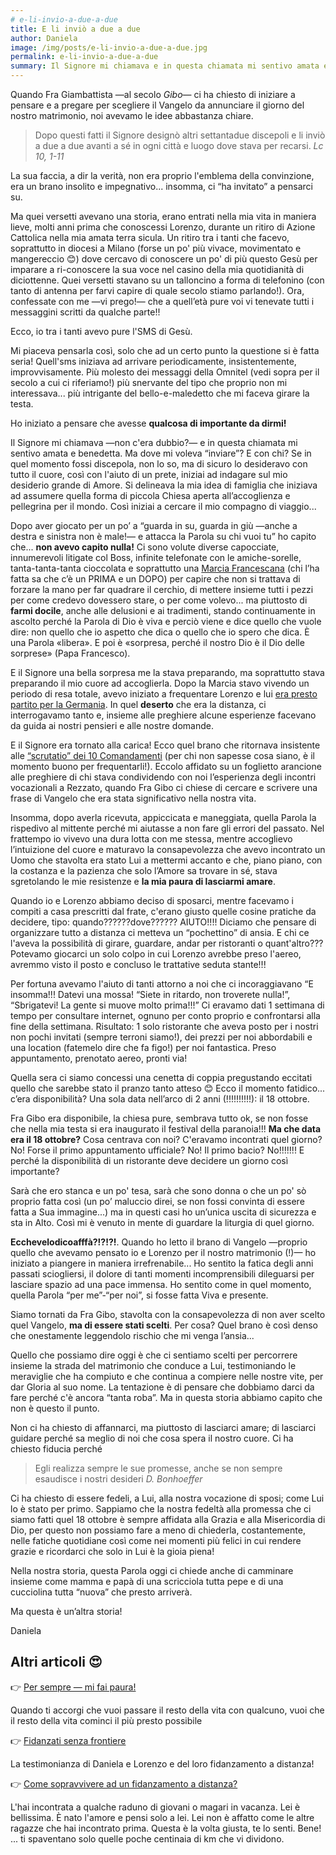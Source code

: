 ```yaml
---
# e-li-invio-a-due-a-due
title: E li inviò a due a due
author: Daniela
image: /img/posts/e-li-invio-a-due-a-due.jpg
permalink: e-li-invio-a-due-a-due
summary: Il Signore mi chiamava e in questa chiamata mi sentivo amata e benedetta. Ma dove mi voleva “inviare”? E con chi? Se in quel momento fossi discepola, non lo so, ma di sicuro lo desideravo con tutto il cuore.
---
```


Quando Fra Giambattista —al secolo *Gibo*— ci ha chiesto di iniziare a pensare e a pregare per scegliere il Vangelo da annunciare il giorno del nostro matrimonio, noi avevamo le idee abbastanza chiare.
 
> Dopo questi fatti il Signore designò altri settantadue discepoli e li inviò a due a due avanti a sé in ogni città e luogo dove stava per recarsi. <cite>Lc 10, 1-11</cite>
 
La sua faccia, a dir la verità, non era proprio l'emblema della convinzione, era un brano insolito e impegnativo... insomma, ci “ha invitato” a pensarci su.

Ma quei versetti avevano una storia, erano entrati nella mia vita in maniera lieve, molti anni prima che conoscessi Lorenzo, durante un ritiro di Azione Cattolica nella mia amata terra sicula. Un ritiro tra i tanti che facevo, soprattutto in diocesi a Milano (forse un po' più vivace, movimentato e mangereccio 😊) dove cercavo di conoscere un po' di più questo Gesù per imparare a ri-conoscere la sua voce nel casino della mia quotidianità di diciottenne. Quei versetti stavano su un talloncino a forma di telefonino (con tanto di antenna per farvi capire di quale secolo stiamo parlando!). Ora, confessate con me —vi prego!— che a quell’età pure voi vi tenevate tutti i messaggini scritti da qualche parte!! 

Ecco, io tra i tanti avevo pure l'SMS di Gesù.

Mi piaceva pensarla così, solo che ad un certo punto la questione si è fatta seria! Quell'sms iniziava ad arrivare periodicamente, insistentemente, improvvisamente. Più molesto dei messaggi della Omnitel (vedi sopra per il secolo a cui ci riferiamo!) più snervante del tipo che proprio non mi interessava... più intrigante del bello-e-maledetto che mi faceva girare la testa.

Ho iniziato a pensare che avesse **qualcosa di importante da dirmi!**

Il Signore mi chiamava —non c'era dubbio?— e in questa chiamata mi sentivo amata e benedetta. Ma dove mi voleva “inviare”? E con chi? Se in quel momento fossi discepola, non lo so, ma di sicuro lo desideravo con tutto il cuore, così con l'aiuto di un prete, iniziai ad indagare sul mio desiderio grande di Amore. Si delineava la mia idea di famiglia che iniziava ad assumere quella forma di piccola Chiesa aperta all’accoglienza e pellegrina per il mondo. Così iniziai a cercare il mio compagno di viaggio...

Dopo aver giocato per un po’ a “guarda in su, guarda in giù —anche a destra e sinistra non è male!— e attacca la Parola su chi vuoi tu” ho capito che... **non avevo capito nulla!** Ci sono volute diverse capocciate, innumerevoli litigate col Boss, infinite telefonate con le amiche-sorelle, tanta-tanta-tanta cioccolata e soprattutto una [Marcia Francescana](http://5p2p.it/2013/07/15/marcia2002.html) (chi l’ha fatta sa che c’è un PRIMA e un DOPO) per capire che non si trattava di forzare la mano per far quadrare il cerchio, di mettere insieme tutti i pezzi per come credevo dovessero stare, o per come volevo... ma piuttosto di **farmi docile**, anche alle delusioni e ai tradimenti, stando continuamente in ascolto perché  la Parola di Dio è viva e perciò viene e dice quello che vuole dire: non quello che io aspetto che dica o quello che io spero che dica. È una Parola «libera». E poi è «sorpresa, perché il nostro Dio è il Dio delle sorprese» (Papa Francesco).
 
E il Signore una bella sorpresa me la stava preparando, ma soprattutto stava preparando il mio cuore ad accoglierla. Dopo la Marcia stavo vivendo un periodo di resa totale, avevo iniziato a frequentare Lorenzo e lui [era presto partito per la Germania](http://5p2p.it/2013/06/19/fidanzati-senza-frontiere.html). In quel **deserto** che era la distanza, ci interrogavamo tanto e, insieme alle preghiere alcune esperienze facevano da guida ai nostri pensieri e alle nostre domande. 

E il Signore era tornato alla carica! Ecco quel brano che ritornava insistente alle [“scrutatio” dei 10 Comandamenti](http://lapartemigliore.org/site/index.php/2012-03-28-16-06-44) (per chi non sapesse cosa siano, è il momento buono per frequentarli!). Eccolo affidato su un foglietto arancione alle preghiere di chi stava condividendo con noi l’esperienza degli incontri vocazionali a Rezzato, quando Fra Gibo ci chiese di cercare e scrivere una frase di Vangelo che era stata significativo nella nostra vita.

Insomma, dopo averla ricevuta, appiccicata e maneggiata, quella Parola la rispedivo al mittente perché mi aiutasse a non fare gli errori del passato. Nel frattempo io vivevo una dura lotta con me stessa, mentre accoglievo l’intuizione del cuore e maturavo la consapevolezza che avevo incontrato un Uomo che stavolta era stato Lui a mettermi accanto e che, piano piano, con la costanza e la pazienza che solo l’Amore sa trovare in sé, stava sgretolando le mie resistenze e **la mia paura di lasciarmi amare**. 
 
Quando io e Lorenzo abbiamo deciso di sposarci, mentre facevamo i compiti a casa prescritti dal frate, c'erano giusto quelle cosine pratiche da decidere, tipo: quando??????dove?????? AIUTO!!!!
Diciamo che pensare di organizzare tutto a distanza ci metteva un “pochettino” di ansia. E chi ce l'aveva la possibilità di girare, guardare, andar per ristoranti o quant'altro??? Potevamo giocarci un solo colpo in cui Lorenzo avrebbe preso l'aereo, avremmo visto il posto e concluso le trattative seduta stante!!!

Per fortuna avevamo l'aiuto di tanti attorno a noi che ci incoraggiavano “E insomma!!! Datevi una mossa! “Siete in ritardo, non troverete nulla!”, “Sbrigatevi! La gente si muove molto prima!!!” Ci eravamo dati 1 settimana di tempo per consultare internet, ognuno per conto proprio e confrontarsi alla fine della settimana. Risultato: 1 solo ristorante che aveva posto per i nostri non pochi invitati (sempre terroni siamo!), dei prezzi per noi abbordabili e una location (fatemelo dire che fa figo!) per noi fantastica. Preso appuntamento, prenotato aereo, pronti via!

Quella sera ci siamo concessi una cenetta di coppia pregustando eccitati quello che sarebbe stato il pranzo tanto atteso 😊 Ecco il momento fatidico... c’era disponibilità? Una sola data nell’arco di 2 anni (!!!!!!!!!!): il 18 ottobre.

Fra Gibo era disponibile, la chiesa pure, sembrava tutto ok, se non fosse che nella mia testa si era inaugurato il festival della paranoia!!! **Ma che data era il 18 ottobre?** Cosa centrava con noi? C'eravamo incontrati quel giorno? No! Forse il primo appuntamento ufficiale? No! Il primo bacio? No!!!!!!! E perché la disponibilità di un ristorante deve decidere un giorno così importante?

Sarà che ero stanca e un po' tesa, sarà che sono donna o che un po' sò proprio fatta così (un po’ maluccio direi, se non fossi convinta di essere fatta a Sua immagine...) ma in questi casi ho un’unica uscita di sicurezza e sta in Alto. Così mi è venuto in mente di guardare la liturgia di quel giorno.

**Ecchevelodicoafffà?!?!?!**. Quando ho letto il brano di Vangelo —proprio quello che avevamo pensato io e Lorenzo per il nostro matrimonio (!)— ho iniziato a piangere in maniera irrefrenabile... Ho sentito la fatica degli anni passati sciogliersi, il dolore di tanti momenti incomprensibili dileguarsi per lasciare spazio ad una pace immensa. Ho sentito come in quel momento, quella Parola “per me”-“per noi”, si fosse fatta Viva e presente.
 
Siamo tornati da Fra Gibo, stavolta con la consapevolezza di non aver scelto quel Vangelo, **ma di essere stati scelti**. Per cosa? Quel brano è così denso che onestamente leggendolo rischio che mi venga l’ansia...
 
Quello che possiamo dire oggi è che ci sentiamo scelti per percorrere insieme la strada del matrimonio che conduce a Lui, testimoniando le meraviglie che ha compiuto e che continua a compiere nelle nostre vite, per dar Gloria al suo nome. La tentazione è di pensare che dobbiamo darci da fare perché c'è ancora “tanta roba”. Ma in questa storia abbiamo capito che non è questo il punto.

Non ci ha chiesto di affannarci, ma piuttosto di lasciarci amare; di lasciarci guidare perché sa meglio di noi che cosa spera il nostro cuore. Ci ha chiesto fiducia perché 

>Egli realizza sempre le sue promesse, anche se non sempre esaudisce i nostri desideri <cite>D. Bonhoeffer</cite>

Ci ha chiesto di essere fedeli, a Lui, alla nostra vocazione di sposi; come Lui lo è stato per primo. Sappiamo che la nostra fedeltà alla promessa che ci siamo fatti quel 18 ottobre è sempre affidata alla Grazia e alla Misericordia di Dio, per questo non possiamo fare a meno di chiederla, costantemente, nelle fatiche quotidiane così come nei momenti più felici in cui rendere grazie e ricordarci che solo in Lui è la gioia piena!

Nella nostra storia, questa Parola oggi ci chiede anche di camminare insieme come mamma e papà di una scricciola tutta pepe e di una cucciolina tutta “nuova” che presto arriverà.

Ma questa è un’altra storia!

Daniela

## Altri articoli 😍

👉 [Per sempre — mi fai paura!](http://5p2p.it/2015/02/11/per-sempre-mi-fai-paura.html)

Quando ti accorgi che vuoi passare il resto della vita con qualcuno, vuoi che il resto della vita cominci il più presto possibile

👉 [Fidanzati senza frontiere](http://5p2p.it/2013/06/19/fidanzati-senza-frontiere.html)

La testimonianza di Daniela e Lorenzo e del loro fidanzamento a distanza!

👉 [Come sopravvivere ad un fidanzamento a distanza?](http://5p2p.it/2015/05/06/come-sopravvivere-ad-un-fidanzamento-a-distanza.html)

L'hai incontrata a qualche raduno di giovani o magari in vacanza. Lei è bellissima. È nato l'amore e pensi solo a lei. Lei non è affatto come le altre ragazze che hai incontrato prima. Questa è la volta giusta, te lo senti. Bene! ... ti spaventano solo quelle poche centinaia di km che vi dividono.

